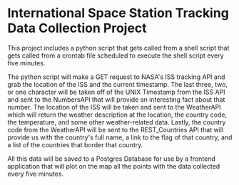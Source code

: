 # International Space Station Tracking Data Collection Project

This project includes a python script that gets called from a shell script that gets called from a crontab file scheduled to execute the shell script every five minutes.

The python script will make a GET request to NASA's ISS tracking API and grab the location of the ISS and the current timestamp. The last three, two, or one character will be taken off of the UNIX Timestamp from the ISS API and sent to the NumbersAPI that will provide an interesting fact about that number. The location of the ISS will be taken and sent to the WeatherAPI which will return the weather description at the location, the country code, the temperature, and some other weather-related data. Lastly, the country code from the WeatherAPI will be sent to the REST_Countries API that will provide us with the country's full name, a link to the flag of that country, and a list of the countries that border that country.

All this data will be saved to a Postgres Database for use by a frontend application that will plot on the map all the points with the data collected every five minutes.

